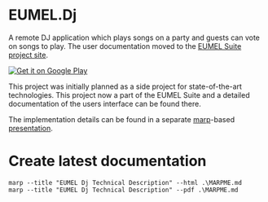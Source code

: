 # EUMEL.Dj

A remote DJ application which plays songs on a party and guests can vote on songs to play. The user documentation moved to the
[EUMEL Suite project site](https://eumel-suite.github.io/).


<a href='https://play.google.com/store/apps/details?id=de.eumel.dj.mobile&pcampaignid=pcampaignidMKT-Other-global-all-co-prtnr-py-PartBadge-Mar2515-1'><img alt='Get it on Google Play' src='https://play.google.com/intl/en_us/badges/static/images/badges/en_badge_web_generic.png'/></a>


This project was initially planned as a side project for state-of-the-art technologies. This project now a part of the EUMEL Suite and 
a detailed documentation of the users interface can be found there.


The implementation details can be found in a separate [marp](https://marpit.marp.app/)-based [presentation](MARPME.md).


# Create latest documentation

    marp --title "EUMEL Dj Technical Description" --html .\MARPME.md
    marp --title "EUMEL Dj Technical Description" --pdf .\MARPME.md
